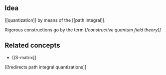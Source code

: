 
## Idea

[[quantization]] by means of the [[path integral]].

Rigorous constructions go by the term _[[constructive quantum field theory]]_

## Related concepts

* [[S-matrix]]

[[!redirects path integral quantizations]]
